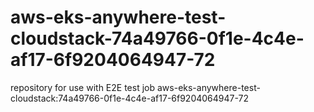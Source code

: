 # aws-eks-anywhere-test-cloudstack-74a49766-0f1e-4c4e-af17-6f9204064947-72
repository for use with E2E test job aws-eks-anywhere-test-cloudstack:74a49766-0f1e-4c4e-af17-6f9204064947-72
